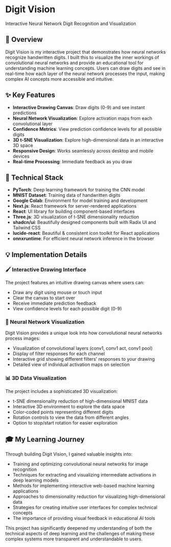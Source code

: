 # Digit Vision
Interactive Neural Network Digit Recognition and Visualization

## 📝 Overview
Digit Vision is my interactive project that demonstrates how neural networks recognize handwritten digits. I built this to visualize the inner workings of convolutional neural networks and provide an educational tool for understanding machine learning concepts. Users can draw digits and see in real-time how each layer of the neural network processes the input, making complex AI concepts more accessible and intuitive.

## ✨ Key Features
- **Interactive Drawing Canvas**: Draw digits (0-9) and see instant predictions
- **Neural Network Visualization**: Explore activation maps from each convolutional layer
- **Confidence Metrics**: View prediction confidence levels for all possible digits
- **3D t-SNE Visualization**: Explore high-dimensional data in an interactive 3D space
- **Responsive Design**: Works seamlessly across desktop and mobile devices
- **Real-time Processing**: Immediate feedback as you draw

## 🔧 Technical Stack
- **PyTorch**: Deep learning framework for training the CNN model
- **MNIST Dataset**: Training data of handwritten digits
- **Google Colab**: Environment for model training and development
- **Next.js**: React framework for server-rendered applications
- **React**: UI library for building component-based interfaces
- **Three.js**: 3D visualization of t-SNE dimensionality reduction
- **shadcn/ui**: Beautifully designed components built with Radix UI and Tailwind CSS
- **lucide-react**: Beautiful & consistent icon toolkit for React applications
- **onnxruntime**: For efficient neural network inference in the browser

## 💡 Implementation Details

### 🖌️ Interactive Drawing Interface
The project features an intuitive drawing canvas where users can:
- Draw any digit using mouse or touch input
- Clear the canvas to start over
- Receive immediate prediction feedback
- View confidence levels for each possible digit (0-9)

### 🧠 Neural Network Visualization
Digit Vision provides a unique look into how convolutional neural networks process images:
- Visualization of convolutional layers (conv1, conv1 act, conv1 pool)
- Display of filter responses for each channel
- Interactive grid showing different filters' responses to your drawing
- Detailed view of individual activation maps on selection

### 📊 3D Data Visualization
The project includes a sophisticated 3D visualization:
- t-SNE dimensionality reduction of high-dimensional MNIST data
- Interactive 3D environment to explore the data space
- Color-coded points representing different digits
- Rotation controls to view the data from different angles
- Option to stop/start rotation for easier exploration

## 🎓 My Learning Journey
Through building Digit Vision, I gained valuable insights into:
- Training and optimizing convolutional neural networks for image recognition
- Techniques for extracting and visualizing intermediate activations in deep learning models
- Methods for implementing interactive web-based machine learning applications
- Approaches to dimensionality reduction for visualizing high-dimensional data
- Strategies for creating intuitive user interfaces for complex technical concepts
- The importance of providing visual feedback in educational AI tools

This project has significantly deepened my understanding of both the technical aspects of deep learning and the challenges of making these complex systems more transparent and understandable to users.
